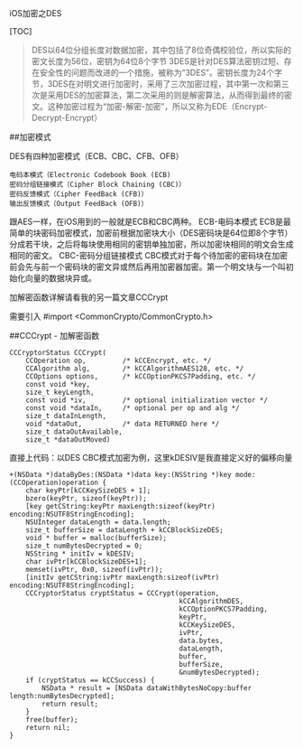 iOS加密之DES

[TOC]

>DES以64位分组长度对数据加密，其中包括了8位奇偶校验位，所以实际的密文长度为56位，密钥为64位8个字节
3DES是针对DES算法密钥过短、存在安全性的问题而改进的一个措施，被称为“3DES”。密钥长度为24个字节，3DES在对明文进行加密时，采用了三次加密过程，其中第一次和第三次是采用DES的加密算法，第二次采用的则是解密算法，从而得到最终的密文。这种加密过程为“加密-解密-加密”，所以又称为EDE（Encrypt-Decrypt-Encrypt）

##加密模式

DES有四种加密模式（ECB、CBC、CFB、OFB）

    电码本模式（Electronic Codebook Book (ECB)
    密码分组链接模式（Cipher Block Chaining (CBC)）
    密码反馈模式（Cipher FeedBack (CFB)）
    输出反馈模式（Output FeedBack (OFB)）

跟AES一样，在iOS用到的一般就是ECB和CBC两种。
ECB-电码本模式
ECB是最简单的块密码加密模式，加密前根据加密块大小（DES密码块是64位即8个字节）分成若干块，之后将每块使用相同的密钥单独加密，所以加密块相同的明文会生成相同的密文。
CBC-密码分组链接模式
CBC模式对于每个待加密的密码块在加密前会先与前一个密码块的密文异或然后再用加密器加密。第一个明文块与一个叫初始化向量的数据块异或。

加解密函数详解请看我的另一篇文章CCCrypt

需要引入 #import <CommonCrypto/CommonCrypto.h>

##CCCrypt - 加解密函数
```
CCCryptorStatus CCCrypt(
    CCOperation op,         /* kCCEncrypt, etc. */
    CCAlgorithm alg,        /* kCCAlgorithmAES128, etc. */
    CCOptions options,      /* kCCOptionPKCS7Padding, etc. */
    const void *key,
    size_t keyLength,
    const void *iv,         /* optional initialization vector */
    const void *dataIn,     /* optional per op and alg */
    size_t dataInLength,
    void *dataOut,          /* data RETURNED here */
    size_t dataOutAvailable,
    size_t *dataOutMoved)
```
直接上代码：以DES CBC模式加密为例，这里kDESIV是我直接定义好的偏移向量
```
+(NSData *)dataByDes:(NSData *)data key:(NSString *)key mode:(CCOperation)operation {
    char keyPtr[kCCKeySizeDES + 1];
    bzero(keyPtr, sizeof(keyPtr));
    [key getCString:keyPtr maxLength:sizeof(keyPtr) encoding:NSUTF8StringEncoding];
    NSUInteger dataLength = data.length;
    size_t bufferSize = dataLength + kCCBlockSizeDES;
    void * buffer = malloc(bufferSize);
    size_t numBytesDecrypted = 0;
    NSString * initIv = kDESIV;
    char ivPtr[kCCBlockSizeDES+1];
    memset(ivPtr, 0x0, sizeof(ivPtr));
    [initIv getCString:ivPtr maxLength:sizeof(ivPtr) encoding:NSUTF8StringEncoding];
    CCCryptorStatus cryptStatus = CCCrypt(operation,
                                          kCCAlgorithmDES,
                                          kCCOptionPKCS7Padding,
                                          keyPtr,
                                          kCCKeySizeDES,
                                          ivPtr,
                                          data.bytes,
                                          dataLength,
                                          buffer,
                                          bufferSize,
                                          &numBytesDecrypted);
    if (cryptStatus == kCCSuccess) {
        NSData * result = [NSData dataWithBytesNoCopy:buffer length:numBytesDecrypted];
        return result;
    }
    free(buffer);
    return nil;
}
```